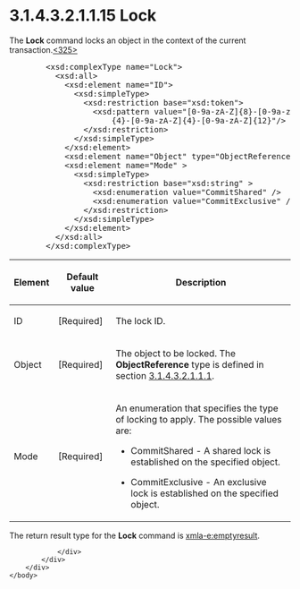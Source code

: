 <html dir="LTR" xmlns:mshelp="http://msdn.microsoft.com/mshelp" xmlns:ddue="http://ddue.schemas.microsoft.com/authoring/2003/5" xmlns:xlink="http://www.w3.org/1999/xlink" xmlns:tool="http://www.microsoft.com/tooltip">
    <head>
        <meta http-equiv="Content-Type" content="text/html; CHARSET=utf-8"></meta>
        <meta name="save" content="history"></meta>
        <title>3.1.4.3.2.1.1.15 Lock</title>
        <xml>
            <mshelp:toctitle title="3.1.4.3.2.1.1.15 Lock"></mshelp:toctitle>
            <mshelp:rltitle title="[MS-SSAS]: Lock"></mshelp:rltitle>
            <mshelp:keyword index="A" term="2441c58d-dd92-4125-94b9-703500f5195d"></mshelp:keyword>
            <mshelp:attr name="DCSext.ContentType" value="open specification"></mshelp:attr>
            <mshelp:attr name="AssetID" value="2441c58d-dd92-4125-94b9-703500f5195d"></mshelp:attr>
            <mshelp:attr name="TopicType" value="kbRef"></mshelp:attr>
            <mshelp:attr name="DCSext.Title" value="[MS-SSAS]: Lock" />
        </xml>
    </head>
    <body>
        <div id="header">
            <h1 class="heading">3.1.4.3.2.1.1.15 Lock</h1>
        </div>
        <div id="mainSection">
            <div id="mainBody">
                <div id="allHistory" class="saveHistory"></div>
                <div id="sectionSection0" class="section" name="collapseableSection">
                    

<p>The <b>Lock</b> command locks an object in the context of
the current transaction.<a id="Appendix_A_Target_325"></a><a href="b9ac4859-2662-44ca-b131-9addd8b953dc.htm#Appendix_A_325" aria-label="Product behavior note 325">&lt;325&gt;</a></p>

<dl>
<dd>
<div><pre>   &lt;xsd:complexType name=&quot;Lock&quot;&gt;
     &lt;xsd:all&gt;
       &lt;xsd:element name=&quot;ID&quot;&gt;
         &lt;xsd:simpleType&gt;
           &lt;xsd:restriction base=&quot;xsd:token&quot;&gt;
             &lt;xsd:pattern value=&quot;[0-9a-zA-Z]{8}-[0-9a-zA-Z]{4}-[0-9a-zA-Z]
                 {4}-[0-9a-zA-Z]{4}-[0-9a-zA-Z]{12}&quot;/&gt;
           &lt;/xsd:restriction&gt;
         &lt;/xsd:simpleType&gt;
       &lt;/xsd:element&gt;
       &lt;xsd:element name=&quot;Object&quot; type=&quot;ObjectReference&quot; /&gt;
       &lt;xsd:element name=&quot;Mode&quot; &gt;
         &lt;xsd:simpleType&gt;
           &lt;xsd:restriction base=&quot;xsd:string&quot; &gt;
             &lt;xsd:enumeration value=&quot;CommitShared&quot; /&gt;
             &lt;xsd:enumeration value=&quot;CommitExclusive&quot; /&gt;
           &lt;/xsd:restriction&gt;
         &lt;/xsd:simpleType&gt;
       &lt;/xsd:element&gt;
     &lt;/xsd:all&gt;
   &lt;/xsd:complexType&gt;
</pre></div>
</dd></dl>

<table>
 <thead>
  <tr>
   <th>
   <p>Element</p>
   </th>
   <th>
   <p>Default value</p>
   </th>
   <th>
   <p>Description</p>
   </th>
  </tr>
 </thead>
 <tr>
  <td>
  <p>ID</p>
  </td>
  <td>
  <p>[Required]</p>
  </td>
  <td>
  <p>The lock ID.</p>
  </td>
 </tr>
 <tr>
  <td>
  <p>Object</p>
  </td>
  <td>
  <p>[Required]</p>
  </td>
  <td>
  <p>The object to be locked. The <b>ObjectReference</b>
  type is defined in section <a href="26834101-a86b-4365-8e58-d6e4a6ad377d.htm">3.1.4.3.2.1.1.1</a>.</p>
  </td>
 </tr>
 <tr>
  <td>
  <p>Mode</p>
  </td>
  <td>
  <p>[Required]</p>
  </td>
  <td>
  <p>An enumeration that specifies the type of locking to
  apply. The possible values are:</p>
  <ul><li><p><span><span>  
  </span></span><span>CommitShared - A shared lock is
  established on the specified object.</span></p>
  </li><li><p><span><span>  
  </span></span><span>CommitExclusive - An exclusive
  lock is established on the specified object.</span></p>
  </li></ul></td>
 </tr>
</table>

<p>The return result type for the <b>Lock</b> command is <a href="e2751688-2c1a-479c-85b4-54bb909183aa.htm">xmla-e:emptyresult</a>.</p>


                </div>
            </div>
        </div>
    </body>
</html>
